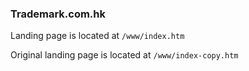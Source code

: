 ### Trademark.com.hk

Landing page is located at `/www/index.htm`

Original landing page is located at `/www/index-copy.htm`
